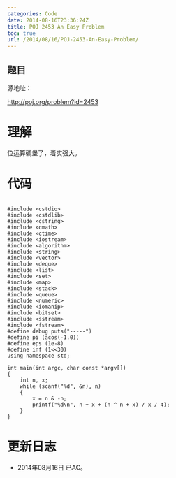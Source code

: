 ```yaml
---
categories: Code
date: 2014-08-16T23:36:24Z
title: POJ 2453 An Easy Problem
toc: true
url: /2014/08/16/POJ-2453-An-Easy-Problem/
---
```


## 题目
源地址：

http://poj.org/problem?id=2453

# 理解
位运算碉堡了，着实强大。

<!--more-->

# 代码

```

#include <cstdio>
#include <cstdlib>
#include <cstring>
#include <cmath>
#include <ctime>
#include <iostream>
#include <algorithm>
#include <string>
#include <vector>
#include <deque>
#include <list>
#include <set>
#include <map>
#include <stack>
#include <queue>
#include <numeric>
#include <iomanip>
#include <bitset>
#include <sstream>
#include <fstream>
#define debug puts("-----")
#define pi (acos(-1.0))
#define eps (1e-8)
#define inf (1<<30)
using namespace std;

int main(int argc, char const *argv[])
{
    int n, x;
    while (scanf("%d", &n), n)
    {
        x = n & -n;
        printf("%d\n", n + x + (n ^ n + x) / x / 4);
    }
}

```

# 更新日志
- 2014年08月16日 已AC。
